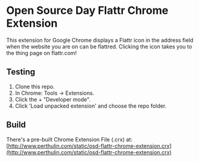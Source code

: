 Open Source Day Flattr Chrome Extension
=======================================

This extension for Google Chrome displays a Flattr icon in the address field when the website you are on can be flattred. Clicking the icon takes you to the thing page on flattr.com!

Testing
-------

 1. Clone this repo.
 2. In Chrome: Tools -> Extensions.
 3. Click the + "Developer mode".
 4. Click 'Load unpacked extension' and choose the repo folder.

Build
-----

There's a pre-built Chrome Extension File (.crx) at: [http://www.perthulin.com/static/osd-flattr-chrome-extension.crx](http://www.perthulin.com/static/osd-flattr-chrome-extension.crx)
